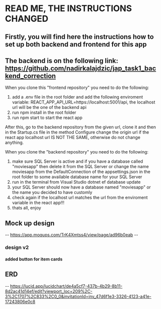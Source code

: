 # READ ME, THE INSTRUCTIONS CHANGED

## Firstly, you will find here the instructions how to set up both backend and frontend for this app

## The backend is on the following link: https://github.com/nadirkalajdzic/jap_task1_backend_correction

When you clone this "frontend repository" you need to do the following:

1.  add a .env file in the root folder and add the following enviroment variable: REACT_APP_API_URL=https://localhost:5001/api,
    the localhost url will be the one of the backend api
2.  run npm install in the root folder
3.  run npm start to start the react app

After this, go to the backend repository from the given url, clone it and then in the Startup.cs file in the method Configure
change the origin url if the react app localhost url IS NOT THE SAME, otherwise do not change anything.

When you clone the "backend repository" you need to do the following:

1.  make sure SQL Server is active and if you have a database called "moviesapp" then delete it from the SQL Server or change the name moviesapp
    from the DefaultConnection of the appsettings.json in the root folder to some available database name for your SQL Server
2.  run in the terminal from Visual Studio dotnet ef database update
3.  your SQL Server should now have a database named "moviesapp" or the name you decided to have customly
4.  check again if the localhost url matches the url from the enviroment variable in the react app!!!
5.  thats all, enjoy

## Mock up design

-- https://app.moqups.com/TrK4Xmtss4/view/page/ad96b0eab --

### design v2

#### added button for item cards

## ERD

-- https://lucid.app/lucidchart/de4a5cf7-437b-4b29-8b11-8d2ac41d14ef/edit?viewport_loc=209%2C-3%2C1707%2C833%2C0_0&invitationId=inv_47d6f1e3-3326-4123-a41e-17243806e0c8
